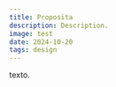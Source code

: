```yaml
---
title: Proposita
description: Description.
image: test
date: 2024-10-20
tags: design
---
```


texto.